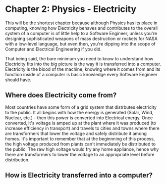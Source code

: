 # Chapter 2: Physics - Electricity

This will be the shortest chapter because although Physics has its place in computing, knowing how Electricity behaves and contributes to the overall system of a computer is of little help to a Software Engineer, unless you're designing sophisticated weapons of mass destruction or rockets for NASA with a low-level language, but even then, you're dipping into the scope of Computer and Electrical Engineering if you did.

That being said, the bare minimum you need to know to understand how Electricity fits into the big picture is the way it is transferred into a computer. Electricity is the blood of the machine, knowing where it comes from and its function inside of a computer is basic knowledge every Software Engineer should have.

## Where does Electricity come from?

Most countries have some form of a grid system that distrbutes electricity to the public. It all begins with how the energy is generated (Solar, Wind, Nuclear, etc.) - then this power is converted into Electrical energy. Once converted, it's voltage is amped up at the plant where it was produced (to increase efficiency in transport) and travels to cities and towns where there are transformers that lower the voltage and safely distribute it among homes. It's important to remember that at the beginnning of this process, the high voltage produced from plants can't immediately be distributed to the public. The raw high voltage would fry any home appliance, hence why there are transformers to lower the voltage to an appropriate level before distribution.

## How is Electricity transferred into a computer?

